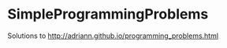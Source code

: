 SimpleProgrammingProblems
=========================

Solutions to http://adriann.github.io/programming_problems.html
